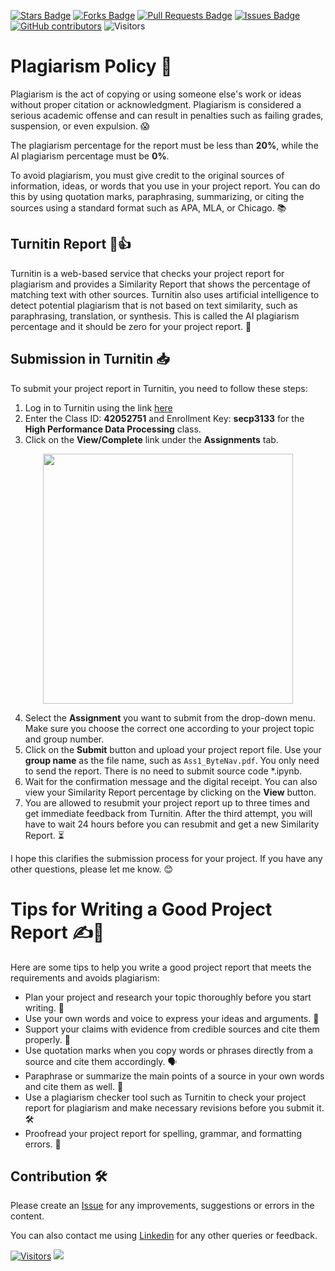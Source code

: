 <a href="https://github.com/drshahizan/HPDP/stargazers"><img src="https://img.shields.io/github/stars/drshahizan/HPDP" alt="Stars Badge"/></a>
<a href="https://github.com/drshahizan/HPDP/network/members"><img src="https://img.shields.io/github/forks/drshahizan/HPDP" alt="Forks Badge"/></a>
<a href="https://github.com/drshahizan/HPDP/pulls"><img src="https://img.shields.io/github/issues-pr/drshahizan/HPDP" alt="Pull Requests Badge"/></a>
<a href="https://github.com/drshahizan/HPDP/issues"><img src="https://img.shields.io/github/issues/drshahizan/HPDP" alt="Issues Badge"/></a>
<a href="https://github.com/drshahizan/HPDP/graphs/contributors"><img alt="GitHub contributors" src="https://img.shields.io/github/contributors/drshahizan/HPDP?color=2b9348"></a>
![Visitors](https://api.visitorbadge.io/api/visitors?path=https%3A%2F%2Fgithub.com%2Fdrshahizan%2FHPDP&labelColor=%23d9e3f0&countColor=%23697689&style=flat)



# Plagiarism Policy 🚫

Plagiarism is the act of copying or using someone else's work or ideas without proper citation or acknowledgment. Plagiarism is considered a serious academic offense and can result in penalties such as failing grades, suspension, or even expulsion. 😱

The plagiarism percentage for the report must be less than **20%**, while the AI plagiarism percentage must be **0%**.

To avoid plagiarism, you must give credit to the original sources of information, ideas, or words that you use in your project report. You can do this by using quotation marks, paraphrasing, summarizing, or citing the sources using a standard format such as APA, MLA, or Chicago. 📚

## Turnitin Report 📄👍

Turnitin is a web-based service that checks your project report for plagiarism and provides a Similarity Report that shows the percentage of matching text with other sources. Turnitin also uses artificial intelligence to detect potential plagiarism that is not based on text similarity, such as paraphrasing, translation, or synthesis. This is called the AI plagiarism percentage and it should be zero for your project report. 🧠

## Submission in Turnitin 📥

To submit your project report in Turnitin, you need to follow these steps:
1. Log in to Turnitin using the link [here](https://www.turnitin.com/login_page.asp)
2. Enter the Class ID: **42052751** and Enrollment Key: **secp3133** for the **High Performance Data Processing** class.
3. Click on the **View/Complete** link under the **Assignments** tab.

<p align="center">
<img src="../images/HPDP_plagiat.png"  height="400" />
</p>
   
4. Select the **Assignment** you want to submit from the drop-down menu. Make sure you choose the correct one according to your project topic and group number. 
5. Click on the **Submit** button and upload your project report file. Use your **group name** as the file name, such as `Ass1_ByteNav.pdf`. You only need to send the report. There is no need to submit source code *.ipynb.
6. Wait for the confirmation message and the digital receipt. You can also view your Similarity Report percentage by clicking on the **View** button.
7. You are allowed to resubmit your project report up to three times and get immediate feedback from Turnitin. After the third attempt, you will have to wait 24 hours before you can resubmit and get a new Similarity Report. ⏳

I hope this clarifies the submission process for your project. If you have any other questions, please let me know. 😊

# Tips for Writing a Good Project Report ✍️👏

Here are some tips to help you write a good project report that meets the requirements and avoids plagiarism:

- Plan your project and research your topic thoroughly before you start writing. 📝
- Use your own words and voice to express your ideas and arguments. 💬
- Support your claims with evidence from credible sources and cite them properly. 🔗
- Use quotation marks when you copy words or phrases directly from a source and cite them accordingly. 🗣️
- Paraphrase or summarize the main points of a source in your own words and cite them as well. 🔄
- Use a plagiarism checker tool such as Turnitin to check your project report for plagiarism and make necessary revisions before you submit it. 🛠️
- Proofread your project report for spelling, grammar, and formatting errors. 📝


## Contribution 🛠️
Please create an [Issue](https://github.com/drshahizan/HPDP/issues) for any improvements, suggestions or errors in the content.

You can also contact me using [Linkedin](https://www.linkedin.com/in/drshahizan/) for any other queries or feedback.

[![Visitors](https://api.visitorbadge.io/api/visitors?path=https%3A%2F%2Fgithub.com%2Fdrshahizan&labelColor=%23697689&countColor=%23555555&style=plastic)](https://visitorbadge.io/status?path=https%3A%2F%2Fgithub.com%2Fdrshahizan)
![](https://hit.yhype.me/github/profile?user_id=81284918)
